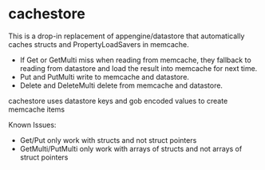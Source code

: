 cachestore
==========

This is a drop-in replacement of appengine/datastore that automatically caches structs and PropertyLoadSavers in memcache.
* If Get or GetMulti miss when reading from memcache, they fallback to reading from datastore and load the result into memcache for next time.
* Put and PutMulti write to memcache and datastore.
* Delete and DeleteMulti delete from memcache and datastore.

cachestore uses datastore keys and gob encoded values to create memcache items

Known Issues:
* Get/Put only work with structs and not struct pointers
* GetMulti/PutMulti only work with arrays of structs and not arrays of struct pointers
